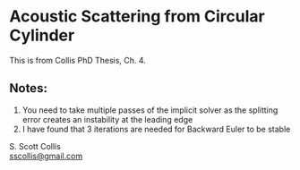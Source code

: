 # Acoustic Scattering from Circular Cylinder

This is from Collis PhD Thesis, Ch. 4.

## Notes:
1. You need to take multiple passes of the implicit solver as the splitting
   error creates an instability at the leading edge
2. I have found that 3 iterations are needed for Backward Euler to be stable

S. Scott Collis\
sscollis@gmail.com
